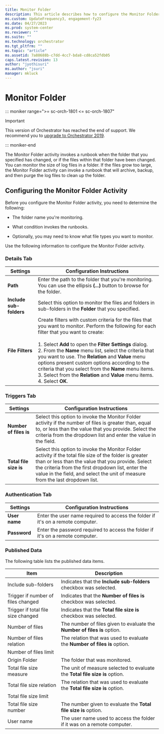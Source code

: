 ```yaml
---
title: Monitor Folder
description: This article describes how to configure the Monitor Folder Activity
ms.custom: UpdateFrequency3, engagement-fy23
ms.date: 04/27/2023
ms.prod: system-center
ms.reviewer: ""
ms.suite: ""
ms.technology: orchestrator
ms.tgt_pltfrm: ""
ms.topic: "article"
ms.assetid: 7a88688b-c7dd-4cc7-bda8-cd8ca52fdb05
caps.latest.revision: 13
author: "jyothisuri"
ms.author: "jsuri"
manager: mkluck
---
```

# Monitor Folder

::: moniker range=">= sc-orch-1801 <= sc-orch-1807"

> [!IMPORTANT]
>
> This version of Orchestrator has reached the end of support. We recommend you to [upgrade to Orchestrator 2019](../index.yml).

::: moniker-end

The Monitor Folder activity invokes a runbook when the folder that you specified has changed, or if the files within that folder have been changed. You can monitor the size of log files in a folder. If the files grow too large, the Monitor Folder activity can invoke a runbook that will archive, backup, and then purge the log files to clean up the folder.  

## Configuring the Monitor Folder Activity  
 Before you configure the Monitor Folder activity, you need to determine the following:  

- The folder name you're monitoring.  

- What condition invokes the runbooks.  

- Optionally, you may need to know what file types you want to monitor.  

Use the following information to configure the Monitor Folder activity.  

### Details Tab  

|Settings|Configuration Instructions|  
|--------------|--------------------------------|  
|**Path**|Enter the path to the folder that you're monitoring. You can use the ellipsis **(...)** button to browse for the folder.|  
|**Include sub-folders**|Select this option to monitor the files and folders in sub-folders in the **Folder** that you specified.|  
|**File Filters**|Create filters with custom criteria for the files that you want to monitor. Perform the following for each filter that you want to create:<br /><br /> 1.  Select **Add** to open the **Filter Settings** dialog.<br />2.  From the **Name** menu list, select the criteria that you want to use. The **Relation** and **Value** menu options present custom options according to the criteria that you select from the **Name** menu items.<br />3.  Select from the **Relation** and **Value** menu items.<br />4.  Select **OK**.|  

### Triggers Tab  

|Settings|Configuration Instructions|  
|--------------|--------------------------------|  
|**Number of files is**|Select this option to invoke the Monitor Folder activity if the number of files is greater than, equal to, or less than the value that you provide. Select the criteria from the dropdown list and enter the value in the field.|  
|**Total file size is**|Select this option to invoke the Monitor Folder activity if the total file size of the folder is greater than or less than the value that you provide. Select the criteria from the first dropdown list, enter the value in the field, and select the unit of measure from the last dropdown list.|  

### Authentication Tab  

|Settings|Configuration Instructions|  
|--------------|--------------------------------|  
|**User name**|Enter the user name required to access the folder if it's on a remote computer.|  
|**Password**|Enter the password required to access the folder if it's on a remote computer.|  

### Published Data  
 The following table lists the published data items.  

|Item|Description|  
|----------|-----------------|  
|Include sub-folders|Indicates that the **Include sub-folders** checkbox was selected.|  
|Trigger if number of files changed|Indicates that the **Number of files is** checkbox was selected.|  
|Trigger if total file size changed|Indicates that the **Total file size is** checkbox was selected.|  
|Number of files|The number of files given to evaluate the **Number of files is** option.|  
|Number of files relation|The relation that was used to evaluate the **Number of files is** option.|  
|Number of files limit||  
|Origin Folder|The folder that was monitored.|  
|Total file size measure|The unit of measure selected to evaluate the **Total file size is** option.|  
|Total file size relation|The relation that was used to evaluate the **Total file size is** option.|  
|Total file size limit||  
|Total file size number|The number given to evaluate the **Total file size is** option.|  
|User name|The user name used to access the folder if it was on a remote computer.|